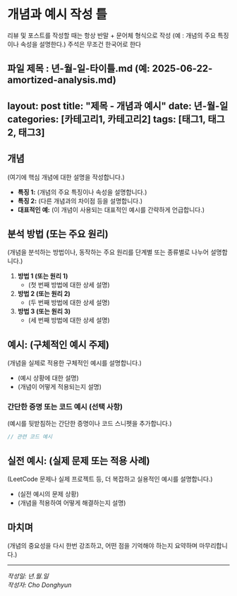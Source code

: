 # 개념과 예시 작성 틀

리뷰 및 포스트를 작성할 때는 항상 반말 + 문어체 형식으로 작성
(예 : 개념의 주요 특징이나 속성을 설명한다.)
주석은 무조건 한국어로 한다

파일 제목 : 년-월-일-타이틀.md
(예: 2025-06-22-amortized-analysis.md)
---
layout: post
title: "제목 - 개념과 예시"
date: 년-월-일
categories: [카테고리1, 카테고리2]
tags: [태그1, 태그2, 태그3]
---

## 개념
(여기에 핵심 개념에 대한 설명을 작성합니다.)

- **특징 1:** (개념의 주요 특징이나 속성을 설명합니다.)
- **특징 2:** (다른 개념과의 차이점 등을 설명합니다.)
- **대표적인 예:** (이 개념이 사용되는 대표적인 예시를 간략하게 언급합니다.)

## 분석 방법 (또는 주요 원리)
(개념을 분석하는 방법이나, 동작하는 주요 원리를 단계별 또는 종류별로 나누어 설명합니다.)

1.  **방법 1 (또는 원리 1)**
    - (첫 번째 방법에 대한 상세 설명)
2.  **방법 2 (또는 원리 2)**
    - (두 번째 방법에 대한 상세 설명)
3.  **방법 3 (또는 원리 3)**
    - (세 번째 방법에 대한 상세 설명)

## 예시: (구체적인 예시 주제)
(개념을 실제로 적용한 구체적인 예시를 설명합니다.)

- (예시 상황에 대한 설명)
- (개념이 어떻게 적용되는지 설명)

### 간단한 증명 또는 코드 예시 (선택 사항)
(예시를 뒷받침하는 간단한 증명이나 코드 스니펫을 추가합니다.)

```cpp
// 관련 코드 예시
```

## 실전 예시: (실제 문제 또는 적용 사례)
(LeetCode 문제나 실제 프로젝트 등, 더 복잡하고 실용적인 예시를 설명합니다.)

- (실전 예시의 문제 상황)
- (개념을 적용하여 어떻게 해결하는지 설명)

## 마치며
(개념의 중요성을 다시 한번 강조하고, 어떤 점을 기억해야 하는지 요약하며 마무리합니다.)

---

*작성일: 년.월.일*<br/>
*작성자: Cho Donghyun*
